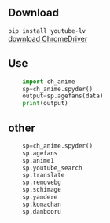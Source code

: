 ## Download
`pip install youtube-lv`  
[download ChromeDriver](https://chromedriver.chromium.org/)

## Use
```python
    import ch_anime
    sp=ch_anime.spyder()
    output=sp.agefans(data)
    print(output)
```

## other
```python
    sp=ch_anime.spyder()
    sp.agefans
    sp.anime1
    sp.youtube_search
    sp.translate
    sp.removebg
    sp.schimage
    sp.yandere
    sp.konachan
    sp.danbooru
```

